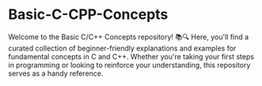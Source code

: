 # Basic-C-CPP-Concepts
Welcome to the Basic C/C++ Concepts repository! 📚🔍  Here, you'll find a curated collection of beginner-friendly explanations and examples for fundamental concepts in C and C++. Whether you're taking your first steps in programming or looking to reinforce your understanding, this repository serves as a handy reference.
